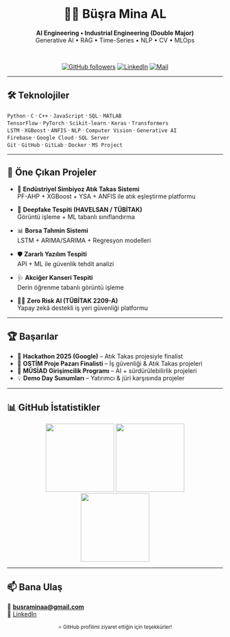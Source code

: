 <!-- Profil Tanıtım -->
<div align="center">
  
# 👩‍💻 Büşra Mina AL  
**AI Engineering • Industrial Engineering (Double Major)**  
Generative AI • RAG • Time-Series • NLP • CV • MLOps  

<br/>

<!-- Rozetler -->
<a href="https://github.com/busraminal"><img alt="GitHub followers" src="https://img.shields.io/github/followers/busraminal?style=for-the-badge"></a>
<a href="https://www.linkedin.com/in/bminal60135806/"><img alt="LinkedIn" src="https://img.shields.io/badge/LinkedIn-Büşra%20Mina%20AL-0a66c2?style=for-the-badge&logo=linkedin&logoColor=white"></a>
<a href="mailto:busraminaa@gmail.com"><img alt="Mail" src="https://img.shields.io/badge/Email-busraminaa%40gmail.com-8a2be2?style=for-the-badge&logo=gmail&logoColor=white"></a>

</div>

---

## 🛠️ Teknolojiler
`Python` · `C` · `C++` · `JavaScript` · `SQL` · `MATLAB`  
`TensorFlow` · `PyTorch` · `Scikit-learn` · `Keras` · `Transformers`  
`LSTM` · `XGBoost` · `ANFIS` · `NLP` · `Computer Vision` · `Generative AI`  
`Firebase` · `Google Cloud` · `SQL Server`  
`Git` · `GitHub` · `GitLab` · `Docker` · `MS Project`  

---

## 🚀 Öne Çıkan Projeler

- 🔁 **Endüstriyel Simbiyoz Atık Takas Sistemi**  
  PF-AHP + XGBoost + YSA + ANFIS ile atık eşleştirme platformu  

- 🧠 **Deepfake Tespiti (HAVELSAN / TÜBİTAK)**  
  Görüntü işleme + ML tabanlı sınıflandırma  

- 📊 **Borsa Tahmin Sistemi**  
  LSTM + ARIMA/SARIMA + Regresyon modelleri  

- 🛡 **Zararlı Yazılım Tespiti**  
  API + ML ile güvenlik tehdit analizi  

- 🩺 **Akciğer Kanseri Tespiti**  
  Derin öğrenme tabanlı görüntü işleme  

- 👷‍♀️ **Zero Risk Al (TÜBİTAK 2209-A)**  
  Yapay zekâ destekli iş yeri güvenliği platformu  

---

## 🏆 Başarılar
- 🥇 **Hackathon 2025 (Google)** – Atık Takas projesiyle finalist  
- 🎯 **OSTİM Proje Pazarı Finalisti** – İş güvenliği & Atık Takas projeleri  
- 🌱 **MÜSİAD Girişimcilik Programı** – AI + sürdürülebilirlik projeleri  
- 💡 **Demo Day Sunumları** – Yatırımcı & jüri karşısında projeler  

---

## 📊 GitHub İstatistikler
<div align="center">

<img height="160" src="https://github-readme-stats.vercel.app/api?username=busraminal&show_icons=true&theme=tokyonight&hide_border=true" />
<img height="160" src="https://github-readme-stats.vercel.app/api/top-langs/?username=busraminal&layout=compact&theme=tokyonight&hide_border=true" />
<br/>
<img height="160" src="https://streak-stats.demolab.com?user=busraminal&theme=tokyonight&hide_border=true" />

</div>

---

## 📫 Bana Ulaş
📧 **busraminaa@gmail.com**  
🔗 [LinkedIn](https://www.linkedin.com/in/bminal60135806/)  

<div align="center">
  <sub>⭐️ GitHub profilimi ziyaret ettiğin için teşekkürler!</sub>
</div>
